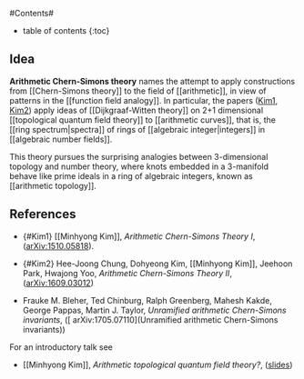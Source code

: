 
#Contents#
* table of contents
{:toc}

## Idea

**Arithmetic Chern-Simons theory** names the attempt to apply constructions from [[Chern-Simons theory]] to the field of [[arithmetic]], in view of patterns in the [[function field analogy]]. In particular, the papers ([Kim1](#Kim1), [Kim2](#Kim2)) apply ideas of [[Dijkgraaf-Witten theory]] on 2+1 dimensional [[topological quantum field theory]] to [[arithmetic curves]], that is, the [[ring spectrum|spectra]] of rings of [[algebraic integer|integers]] in [[algebraic number fields]].

This theory pursues the surprising analogies between 3-dimensional topology and number theory, where knots embedded in a 3-manifold behave like prime ideals in a ring of algebraic integers, known as [[arithmetic topology]]. 



## References

* {#Kim1} [[Minhyong Kim]], _Arithmetic Chern-Simons Theory I_, ([arXiv:1510.05818](http://arxiv.org/abs/1510.05818)).

* {#Kim2} Hee-Joong Chung, Dohyeong Kim, [[Minhyong Kim]], Jeehoon Park, Hwajong Yoo, _Arithmetic Chern-Simons Theory II_, ([arXiv:1609.03012](http://arxiv.org/abs/1609.03012))

* Frauke M. Bleher, Ted Chinburg, Ralph Greenberg, Mahesh Kakde, George Pappas, Martin J. Taylor, _Unramified arithmetic Chern-Simons invariants_, ([ arXiv:1705.07110](Unramified arithmetic Chern-Simons invariants))

For an introductory talk see 

* [[Minhyong Kim]], _Arithmetic topological quantum field theory?_, ([slides](https://simonsfoundation.s3.amazonaws.com/share/mps/conferences/2017_Conference_on_Number_Theory_Geometry_Moonshine_and_Strings/Kim.pdf))